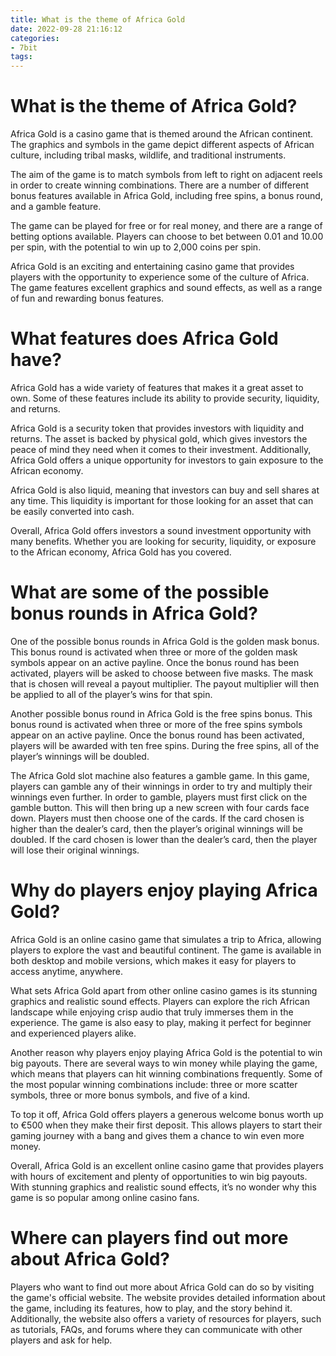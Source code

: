 ```yaml
---
title: What is the theme of Africa Gold 
date: 2022-09-28 21:16:12
categories:
- 7bit
tags:
---
```



#  What is the theme of Africa Gold? 

Africa Gold is a casino game that is themed around the African continent. The graphics and symbols in the game depict different aspects of African culture, including tribal masks, wildlife, and traditional instruments.

The aim of the game is to match symbols from left to right on adjacent reels in order to create winning combinations. There are a number of different bonus features available in Africa Gold, including free spins, a bonus round, and a gamble feature.

The game can be played for free or for real money, and there are a range of betting options available. Players can choose to bet between 0.01 and 10.00 per spin, with the potential to win up to 2,000 coins per spin. 

Africa Gold is an exciting and entertaining casino game that provides players with the opportunity to experience some of the culture of Africa. The game features excellent graphics and sound effects, as well as a range of fun and rewarding bonus features.

#  What features does Africa Gold have? 

Africa Gold has a wide variety of features that makes it a great asset to own. Some of these features include its ability to provide security, liquidity, and returns.

Africa Gold is a security token that provides investors with liquidity and returns. The asset is backed by physical gold, which gives investors the peace of mind they need when it comes to their investment. Additionally, Africa Gold offers a unique opportunity for investors to gain exposure to the African economy.

Africa Gold is also liquid, meaning that investors can buy and sell shares at any time. This liquidity is important for those looking for an asset that can be easily converted into cash.

Overall, Africa Gold offers investors a sound investment opportunity with many benefits. Whether you are looking for security, liquidity, or exposure to the African economy, Africa Gold has you covered.

#  What are some of the possible bonus rounds in Africa Gold? 

One of the possible bonus rounds in Africa Gold is the golden mask bonus. This bonus round is activated when three or more of the golden mask symbols appear on an active payline. Once the bonus round has been activated, players will be asked to choose between five masks. The mask that is chosen will reveal a payout multiplier. The payout multiplier will then be applied to all of the player’s wins for that spin.

Another possible bonus round in Africa Gold is the free spins bonus. This bonus round is activated when three or more of the free spins symbols appear on an active payline. Once the bonus round has been activated, players will be awarded with ten free spins. During the free spins, all of the player’s winnings will be doubled.

The Africa Gold slot machine also features a gamble game. In this game, players can gamble any of their winnings in order to try and multiply their winnings even further. In order to gamble, players must first click on the gamble button. This will then bring up a new screen with four cards face down. Players must then choose one of the cards. If the card chosen is higher than the dealer’s card, then the player’s original winnings will be doubled. If the card chosen is lower than the dealer’s card, then the player will lose their original winnings.

#  Why do players enjoy playing Africa Gold? 

Africa Gold is an online casino game that simulates a trip to Africa, allowing players to explore the vast and beautiful continent. The game is available in both desktop and mobile versions, which makes it easy for players to access anytime, anywhere. 

What sets Africa Gold apart from other online casino games is its stunning graphics and realistic sound effects. Players can explore the rich African landscape while enjoying crisp audio that truly immerses them in the experience. The game is also easy to play, making it perfect for beginner and experienced players alike. 

Another reason why players enjoy playing Africa Gold is the potential to win big payouts. There are several ways to win money while playing the game, which means that players can hit winning combinations frequently. Some of the most popular winning combinations include: three or more scatter symbols, three or more bonus symbols, and five of a kind. 

To top it off, Africa Gold offers players a generous welcome bonus worth up to €500 when they make their first deposit. This allows players to start their gaming journey with a bang and gives them a chance to win even more money. 

Overall, Africa Gold is an excellent online casino game that provides players with hours of excitement and plenty of opportunities to win big payouts. With stunning graphics and realistic sound effects, it’s no wonder why this game is so popular among online casino fans.

#  Where can players find out more about Africa Gold?

Players who want to find out more about Africa Gold can do so by visiting the game's official website. The website provides detailed information about the game, including its features, how to play, and the story behind it. Additionally, the website also offers a variety of resources for players, such as tutorials, FAQs, and forums where they can communicate with other players and ask for help.